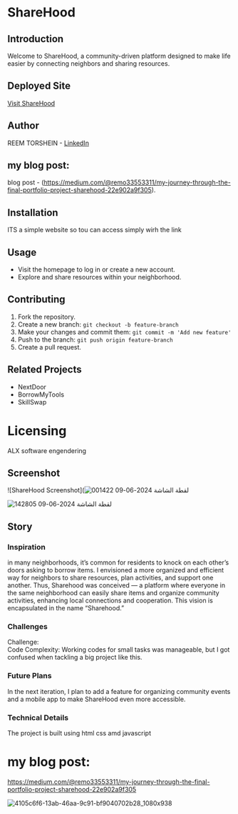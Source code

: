 # ShareHood

## Introduction
Welcome to ShareHood, a community-driven platform designed to make life easier by connecting neighbors and sharing resources.

## Deployed Site
[Visit ShareHood](https://remo3311.github.io/Sharehood-MVP)

## Author
REEM TORSHEIN - [LinkedIn](https://www.linkedin.com/in/reem-torshin-73829128a)

## my blog post:
blog post - (https://medium.com/@remo33553311/my-journey-through-the-final-portfolio-project-sharehood-22e902a9f305).

## Installation
ITS a simple website so tou can access simply wirh the link 

## Usage
- Visit the homepage to log in or create a new account.
- Explore and share resources within your neighborhood.

## Contributing
1. Fork the repository.
2. Create a new branch: `git checkout -b feature-branch`
3. Make your changes and commit them: `git commit -m 'Add new feature'`
4. Push to the branch: `git push origin feature-branch`
5. Create a pull request.

## Related Projects
- NextDoor
- BorrowMyTools
- SkillSwap

# Licensing
ALX software engendering

## Screenshot
![ShareHood Screenshot](![لقطة الشاشة 2024-06-09 001422](https://github.com/Remo3311/Sharehood-MVP/assets/140193991/14066d80-70c6-4e8a-b888-34573fd4099e)

![لقطة الشاشة 2024-06-09 142805](https://github.com/Remo3311/Sharehood-MVP/assets/140193991/3aeab5f6-f988-4eae-a9d6-d335b03e6126)


## Story
### Inspiration
in many neighborhoods, it’s common for residents to knock on each other’s doors asking to borrow items. I envisioned a more organized and efficient way for neighbors to share resources,
plan activities, and support one another. Thus, Sharehood was conceived — a platform where everyone in the same neighborhood can easily share items and organize community activities, enhancing local connections and cooperation.
This vision is encapsulated in the name “Sharehood.”

### Challenges
Challenge:  
Code Complexity: Working codes for small tasks was manageable, but I got confused when tackling a big project like this.

### Future Plans
In the next iteration, I plan to add a feature for organizing community events and a mobile app to make ShareHood even more accessible.

### Technical Details
The project is built using html css amd javascript 

# my blog post:
https://medium.com/@remo33553311/my-journey-through-the-final-portfolio-project-sharehood-22e902a9f305

![4105c6f6-13ab-46aa-9c91-bf9040702b28_1080x938](https://github.com/Remo3311/Sharehood-MVP/assets/140193991/c76cdbf9-a331-47c8-81b0-ea282c58da2b)

